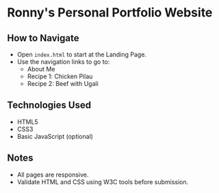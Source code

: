 # Ronny's Personal Portfolio Website

## How to Navigate

- Open `index.html` to start at the Landing Page.
- Use the navigation links to go to:
  - About Me
  - Recipe 1: Chicken Pilau
  - Recipe 2: Beef with Ugali

## Technologies Used

- HTML5
- CSS3
- Basic JavaScript (optional)

## Notes

- All pages are responsive.
- Validate HTML and CSS using W3C tools before submission.
